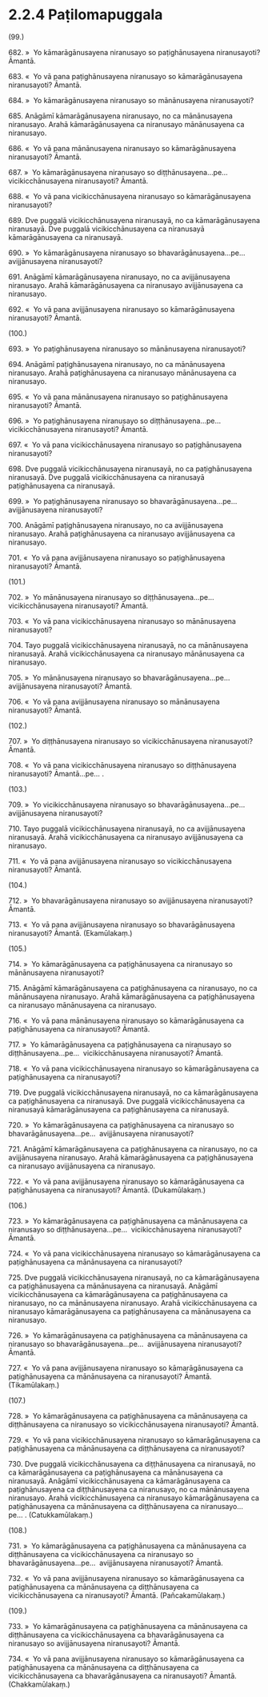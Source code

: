 # 2.2.4 Paṭilomapuggala

(99.)

682\. »  Yo kāmarāgānusayena niranusayo so paṭighānusayena niranusayoti? Āmantā.

683\. «  Yo vā pana paṭighānusayena niranusayo so kāmarāgānusayena niranusayoti? Āmantā.

684\. »  Yo kāmarāgānusayena niranusayo so mānānusayena niranusayoti?

685\. Anāgāmī kāmarāgānusayena niranusayo, no ca mānānusayena niranusayo. Arahā kāmarāgānusayena ca niranusayo mānānusayena ca niranusayo.

686\. «  Yo vā pana mānānusayena niranusayo so kāmarāgānusayena niranusayoti? Āmantā.

687\. »  Yo kāmarāgānusayena niranusayo so diṭṭhānusayena…pe…  vicikicchānusayena niranusayoti? Āmantā.

688\. «  Yo vā pana vicikicchānusayena niranusayo so kāmarāgānusayena niranusayoti?

689\. Dve puggalā vicikicchānusayena niranusayā, no ca kāmarāgānusayena niranusayā. Dve puggalā vicikicchānusayena ca niranusayā kāmarāgānusayena ca niranusayā.

690\. »  Yo kāmarāgānusayena niranusayo so bhavarāgānusayena…pe…  avijjānusayena niranusayoti?

691\. Anāgāmī kāmarāgānusayena niranusayo, no ca avijjānusayena niranusayo. Arahā kāmarāgānusayena ca niranusayo avijjānusayena ca niranusayo.

692\. «  Yo vā pana avijjānusayena niranusayo so kāmarāgānusayena niranusayoti? Āmantā.

(100.)

693\. »  Yo paṭighānusayena niranusayo so mānānusayena niranusayoti?

694\. Anāgāmī paṭighānusayena niranusayo, no ca mānānusayena niranusayo. Arahā paṭighānusayena ca niranusayo mānānusayena ca niranusayo.

695\. «  Yo vā pana mānānusayena niranusayo so paṭighānusayena niranusayoti? Āmantā.

696\. »  Yo paṭighānusayena niranusayo so diṭṭhānusayena…pe…  vicikicchānusayena niranusayoti? Āmantā.

697\. «  Yo vā pana vicikicchānusayena niranusayo so paṭighānusayena niranusayoti?

698\. Dve puggalā vicikicchānusayena niranusayā, no ca paṭighānusayena niranusayā. Dve puggalā vicikicchānusayena ca niranusayā paṭighānusayena ca niranusayā.

699\. »  Yo paṭighānusayena niranusayo so bhavarāgānusayena…pe…  avijjānusayena niranusayoti?

700\. Anāgāmī paṭighānusayena niranusayo, no ca avijjānusayena niranusayo. Arahā paṭighānusayena ca niranusayo avijjānusayena ca niranusayo.

701\. «  Yo vā pana avijjānusayena niranusayo so paṭighānusayena niranusayoti? Āmantā.

(101.)

702\. »  Yo mānānusayena niranusayo so diṭṭhānusayena…pe…  vicikicchānusayena niranusayoti? Āmantā.

703\. «  Yo vā pana vicikicchānusayena niranusayo so mānānusayena niranusayoti?

704\. Tayo puggalā vicikicchānusayena niranusayā, no ca mānānusayena niranusayā. Arahā vicikicchānusayena ca niranusayo mānānusayena ca niranusayo.

705\. »  Yo mānānusayena niranusayo so bhavarāgānusayena…pe…  avijjānusayena niranusayoti? Āmantā.

706\. «  Yo vā pana avijjānusayena niranusayo so mānānusayena niranusayoti? Āmantā.

(102.)

707\. »  Yo diṭṭhānusayena niranusayo so vicikicchānusayena niranusayoti? Āmantā.

708\. «  Yo vā pana vicikicchānusayena niranusayo so diṭṭhānusayena niranusayoti? Āmantā…pe… .

(103.)

709\. »  Yo vicikicchānusayena niranusayo so bhavarāgānusayena…pe…  avijjānusayena niranusayoti?

710\. Tayo puggalā vicikicchānusayena niranusayā, no ca avijjānusayena niranusayā. Arahā vicikicchānusayena ca niranusayo avijjānusayena ca niranusayo.

711\. «  Yo vā pana avijjānusayena niranusayo so vicikicchānusayena niranusayoti? Āmantā.

(104.)

712\. »  Yo bhavarāgānusayena niranusayo so avijjānusayena niranusayoti? Āmantā.

713\. «  Yo vā pana avijjānusayena niranusayo so bhavarāgānusayena niranusayoti? Āmantā. (Ekamūlakaṃ.)

(105.)

714\. »  Yo kāmarāgānusayena ca paṭighānusayena ca niranusayo so mānānusayena niranusayoti?

715\. Anāgāmī kāmarāgānusayena ca paṭighānusayena ca niranusayo, no ca mānānusayena niranusayo. Arahā kāmarāgānusayena ca paṭighānusayena ca niranusayo mānānusayena ca niranusayo.

716\. «  Yo vā pana mānānusayena niranusayo so kāmarāgānusayena ca paṭighānusayena ca niranusayoti? Āmantā.

717\. »  Yo kāmarāgānusayena ca paṭighānusayena ca niranusayo so diṭṭhānusayena…pe…  vicikicchānusayena niranusayoti? Āmantā.

718\. «  Yo vā pana vicikicchānusayena niranusayo so kāmarāgānusayena ca paṭighānusayena ca niranusayoti?

719\. Dve puggalā vicikicchānusayena niranusayā, no ca kāmarāgānusayena ca paṭighānusayena ca niranusayā. Dve puggalā vicikicchānusayena ca niranusayā kāmarāgānusayena ca paṭighānusayena ca niranusayā.

720\. »  Yo kāmarāgānusayena ca paṭighānusayena ca niranusayo so bhavarāgānusayena…pe…  avijjānusayena niranusayoti?

721\. Anāgāmī kāmarāgānusayena ca paṭighānusayena ca niranusayo, no ca avijjānusayena niranusayo. Arahā kāmarāgānusayena ca paṭighānusayena ca niranusayo avijjānusayena ca niranusayo.

722\. «  Yo vā pana avijjānusayena niranusayo so kāmarāgānusayena ca paṭighānusayena ca niranusayoti? Āmantā. (Dukamūlakaṃ.)

(106.)

723\. »  Yo kāmarāgānusayena ca paṭighānusayena ca mānānusayena ca niranusayo so diṭṭhānusayena…pe…  vicikicchānusayena niranusayoti? Āmantā.

724\. «  Yo vā pana vicikicchānusayena niranusayo so kāmarāgānusayena ca paṭighānusayena ca mānānusayena ca niranusayoti?

725\. Dve puggalā vicikicchānusayena niranusayā, no ca kāmarāgānusayena ca paṭighānusayena ca mānānusayena ca niranusayā. Anāgāmī vicikicchānusayena ca kāmarāgānusayena ca paṭighānusayena ca niranusayo, no ca mānānusayena niranusayo. Arahā vicikicchānusayena ca niranusayo kāmarāgānusayena ca paṭighānusayena ca mānānusayena ca niranusayo.

726\. »  Yo kāmarāgānusayena ca paṭighānusayena ca mānānusayena ca niranusayo so bhavarāgānusayena…pe…  avijjānusayena niranusayoti? Āmantā.

727\. «  Yo vā pana avijjānusayena niranusayo so kāmarāgānusayena ca paṭighānusayena ca mānānusayena ca niranusayoti? Āmantā. (Tikamūlakaṃ.)

(107.)

728\. »  Yo kāmarāgānusayena ca paṭighānusayena ca mānānusayena ca diṭṭhānusayena ca niranusayo so vicikicchānusayena niranusayoti? Āmantā.

729\. «  Yo vā pana vicikicchānusayena niranusayo so kāmarāgānusayena ca paṭighānusayena ca mānānusayena ca diṭṭhānusayena ca niranusayoti?

730\. Dve puggalā vicikicchānusayena ca diṭṭhānusayena ca niranusayā, no ca kāmarāgānusayena ca paṭighānusayena ca mānānusayena ca niranusayā. Anāgāmī vicikicchānusayena ca kāmarāgānusayena ca paṭighānusayena ca diṭṭhānusayena ca niranusayo, no ca mānānusayena niranusayo. Arahā vicikicchānusayena ca niranusayo kāmarāgānusayena ca paṭighānusayena ca mānānusayena ca diṭṭhānusayena ca niranusayo…pe… . (Catukkamūlakaṃ.)

(108.)

731\. »  Yo kāmarāgānusayena ca paṭighānusayena ca mānānusayena ca diṭṭhānusayena ca vicikicchānusayena ca niranusayo so bhavarāgānusayena…pe…  avijjānusayena niranusayoti? Āmantā.

732\. «  Yo vā pana avijjānusayena niranusayo so kāmarāgānusayena ca paṭighānusayena ca mānānusayena ca diṭṭhānusayena ca vicikicchānusayena ca niranusayoti? Āmantā. (Pañcakamūlakaṃ.)

(109.)

733\. »  Yo kāmarāgānusayena ca paṭighānusayena ca mānānusayena ca diṭṭhānusayena ca vicikicchānusayena ca bhavarāgānusayena ca niranusayo so avijjānusayena niranusayoti? Āmantā.

734\. «  Yo vā pana avijjānusayena niranusayo so kāmarāgānusayena ca paṭighānusayena ca mānānusayena ca diṭṭhānusayena ca vicikicchānusayena ca bhavarāgānusayena ca niranusayoti? Āmantā. (Chakkamūlakaṃ.)
